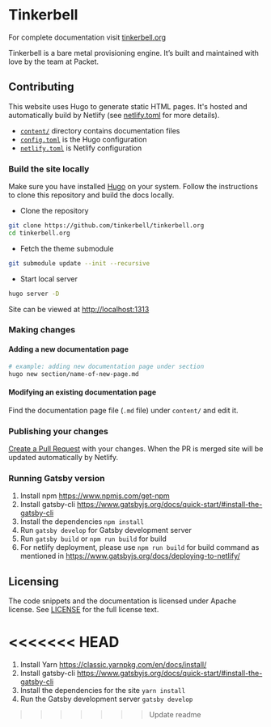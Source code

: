 # Tinkerbell

For complete documentation visit [tinkerbell.org](https://tinkerbell.org/)

Tinkerbell is a bare metal provisioning engine.
It’s built and maintained with love by the team at Packet.

## Contributing

This website uses Hugo to generate static HTML pages.
It's hosted and automatically build by Netlify (see [netlify.toml](./netlify.toml "View file") for more details).

- [`content/`](./content/ "View the directory") directory contains
  documentation files
- [`config.toml`](./config.toml "View file") is the Hugo configuration
- [`netlify.toml`](./netlify.toml "View file") is Netlify
  configuration

### Build the site locally

Make sure you have installed [Hugo](https://gohugo.io/getting-started/installing/) on your system.
Follow the instructions to clone this repository and build the docs locally.

- Clone the repository

```sh
git clone https://github.com/tinkerbell/tinkerbell.org
cd tinkerbell.org
```

- Fetch the theme submodule

```sh
git submodule update --init --recursive
```

- Start local server

```sh
hugo server -D
```

Site can be viewed at [http://localhost:1313](http://localhost:1313)

### Making changes

#### Adding a new documentation page

```sh
# example: adding new documentation page under section
hugo new section/name-of-new-page.md
```

#### Modifying an existing documentation page

Find the documentation page file (`.md` file) under `content/` and edit it.

### Publishing your changes

[Create a Pull Request](https://help.github.com/en/articles/creating-a-pull-request) with your changes.
When the PR is merged site will be updated automatically by Netlify.

### Running Gatsby version

1. Install npm https://www.npmjs.com/get-npm
2. Install gatsby-cli https://www.gatsbyjs.org/docs/quick-start/#install-the-gatsby-cli
3. Install the dependencies `npm install`
4. Run `gatsby develop` for Gatsby development server
5. Run `gatsby build` or `npm run build` for build
6. For netlify deployment, please use `npm run build` for build command as mentioned in https://www.gatsbyjs.org/docs/deploying-to-netlify/

## Licensing

The code snippets and the documentation is licensed under Apache license.
See [LICENSE](./LICENSE) for the full license text.

<<<<<<< HEAD
=======
1. Install Yarn https://classic.yarnpkg.com/en/docs/install/
2. Install gatsby-cli https://www.gatsbyjs.org/docs/quick-start/#install-the-gatsby-cli
3. Install the dependencies for the site `yarn install`
4. Run the Gatsby development server `gatsby develop`
>>>>>>> Update readme
